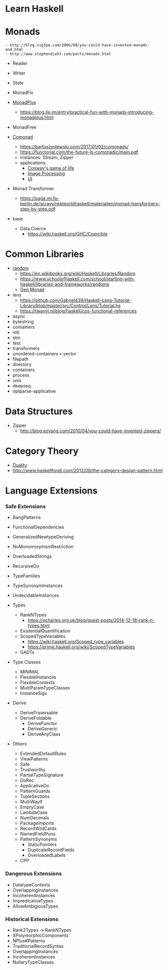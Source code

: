# Learn Haskell

# Monads
    - http://blog.sigfpe.com/2006/08/you-could-have-invented-monads-and.html
    - http://www.stephendiehl.com/posts/monads.html
- Reader
- Writer
- State
- MonadFix
- [MonadPlus](http://hackage.haskell.org/package/base-4.11.1.0/docs/Control-Monad.html#t:MonadPlus)
    - https://blog.jle.im/entry/practical-fun-with-monads-introducing-monadplus.html
- MonadFree
- [Comonad](https://hackage.haskell.org/package/comonad)
    - https://bartoszmilewski.com/2017/01/02/comonads/
    - https://functorial.com/the-future-is-comonadic/main.pdf
    - instances: Stream, Zipper
    - applications:
        - [Conway's game of life](http://javran.github.io/posts/2014-08-22-comonad-zipper-and-conways-game-of-life.html)
        - [Image Processing](https://jaspervdj.be/posts/2014-11-27-comonads-image-processing.html)
        - [UI](https://speakerd.s3.amazonaws.com/presentations/febc965f713743f18d8d942642e08d72/The_Future_Is_Comonadic_.pdf)
- Monad Transformer
    - https://page.mi.fu-berlin.de/scravy/realworldhaskell/materialien/monad-transformers-step-by-step.pdf

- base
    - Data.Coerce
        - https://wiki.haskell.org/GHC/Coercible

# Common Libraries
- [random](https://hackage.haskell.org/package/random-1.1/docs/System-Random.html)
    - https://en.wikibooks.org/wiki/Haskell/Libraries/Random
    - https://www.schoolofhaskell.com/school/starting-with-haskell/libraries-and-frameworks/randoms
    - [Gen Monad](https://hackage.haskell.org/package/QuickCheck-2.11.3/docs/Test-QuickCheck-Gen.html)
- lens
    - https://github.com/Gabriel439/Haskell-Lens-Tutorial-Library/blob/master/src/Control/Lens/Tutorial.hs
    - https://twanvl.nl/blog/haskell/cps-functional-references
- async
- bytestring
- containers
- mtl
- stm
- text
- transformers
- unordered-containers • vector
- filepath
- directory
- containers
- process
- unix
- deepseq
- optparse-applicative

# Data Structures
- Zipper
    - http://blog.ezyang.com/2010/04/you-could-have-invented-zippers/

# Category Theory
- [Duality](http://blog.ezyang.com/2012/10/duality-for-haskellers/)
- http://www.haskellforall.com/2012/08/the-category-design-pattern.html

# Language Extensions
### Safe Extensions
  - BangPatterns
  - FunctionalDependencies
  - GeneralizedNewtypeDeriving
  - NoMonomorphismRestriction
  - OverloadedStrings
  - RecursiveDo
  - TypeFamilies
  - TypeSynonymInstances
  - UndecidableInstances

- Types
    - RankNTypes
        - https://ocharles.org.uk/blog/guest-posts/2014-12-18-rank-n-types.html
    - ExistentialQuantification
    - ScopedTypeVariables
        - https://wiki.haskell.org/Scoped_type_variables
        - https://prime.haskell.org/wiki/ScopedTypeVariables
    - GADTs

- Type Classes
  - MINIMAL
  - FlexibleInstances
  - FlexibleContexts
  - MultiParamTypeClasses
  - InstanceSigs

- Derive
  - DeriveTraversable
  - DeriveFoldable
	- DeriveFunctor
	- DeriveGeneric
	- DeriveAnyClass

- Others
  - ExtendedDefaultRules
  - ViewPatterns
  - Safe
  - Trustworthy
  - PartialTypeSignature
  - DoRec
  - ApplicativeDo
  - PatternGuards
  - TupleSections
  - MultiWayIf
  - EmptyCase
  - LambdaCase
  - NumDecimals
  - PackageImports
  - RecordWildCards
  - NamedFieldPuns
  - PatternSynonyms
	- StaticPointers
	- DuplicateRecordFields
	- OverloadedLabels
  - CPP

### Dangerous Extensions
  - DatatypeContexts
  - OverlappingInstances
  - IncoherentInstances
  - ImpredicativeTypes
  - AllowAmbigiousTypes

### Historical Extensions
  - Rank2Types -> RankNTypes
  - XPolymorphicComponents
  - NPlusKPatterns
  - TraditionalRecordSyntax
  - OverlappingInstances
  - IncoherentInstances
  - NullaryTypeClasses
